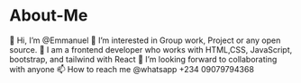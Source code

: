 # About-Me
👋 Hi, I’m @Emmanuel
👀 I’m interested in Group work, Project or any open source.
🌱 I am a frontend developer who works with HTML,CSS, JavaScript, bootstrap, and tailwind with React
💞️ I’m looking forward to collaborating with anyone
📫 How to reach me @whatsapp +234 09079794368
